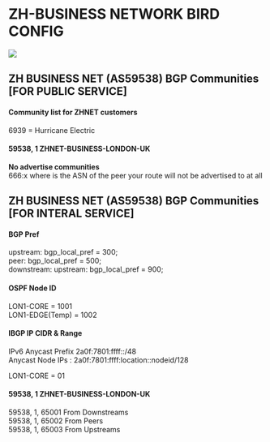 # ZH-BUSINESS NETWORK BIRD CONFIG
<img src="https://ucarecdn.com/d49d2358-d7dc-4fd3-828a-67ef8a4c0ae5/zhnetremovebgcut.png" />
  
## ZH BUSINESS NET (AS59538) BGP Communities [FOR PUBLIC SERVICE]
#### Community list for ZHNET customers
6939  = Hurricane Electric  

#### 59538, 1 ZHNET-BUSINESS-LONDON-UK  
<strong>No advertise communities</strong>  
666:x where is the ASN of the peer your route will not be advertised to at all   

## ZH BUSINESS NET (AS59538) BGP Communities [FOR INTERAL SERVICE]  
  
#### BGP Pref
upstream: bgp_local_pref = 300;  
peer: bgp_local_pref = 500;  
downstream: upstream: bgp_local_pref = 900;  
  
#### OSPF Node ID
LON1-CORE = 1001  
LON1-EDGE(Temp) = 1002  

#### IBGP IP CIDR & Range  
IPv6 Anycast Prefix 2a0f:7801:ffff::/48    
Anycast Node IPs : 2a0f:7801:ffff:location::nodeid/128  

LON1-CORE = 01  

#### 59538, 1 ZHNET-BUSINESS-LONDON-UK  
59538, 1, 65001 From Downstreams  
59538, 1, 65002 From Peers  
59538, 1, 65003 From Upstreams  
  
